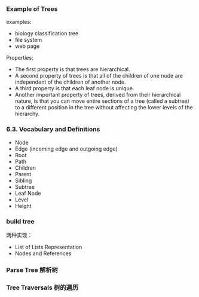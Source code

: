 
### Example of Trees

examples:

- biology classification tree
- file system
- web page

Properties:

- The first property is that trees are hierarchical. 
- A second property of trees is that all of the children of one node are independent of the children of another node.
- A third property is that each leaf node is unique. 
- Another important property of trees, derived from their hierarchical nature, is that you can move entire sections of a tree (called a subtree) to a different position in the tree without affecting the lower levels of the hierarchy. 

### 6.3. Vocabulary and Definitions

- Node
- Edge (incoming edge and outgoing edge)
- Root 
- Path 
- Children
- Parent
- Sibling
- Subtree
- Leaf Node
- Level
- Height


### build tree

两种实现：

- List of Lists Representation
- Nodes and References

### Parse Tree 解析树

### Tree Traversals 树的遍历




